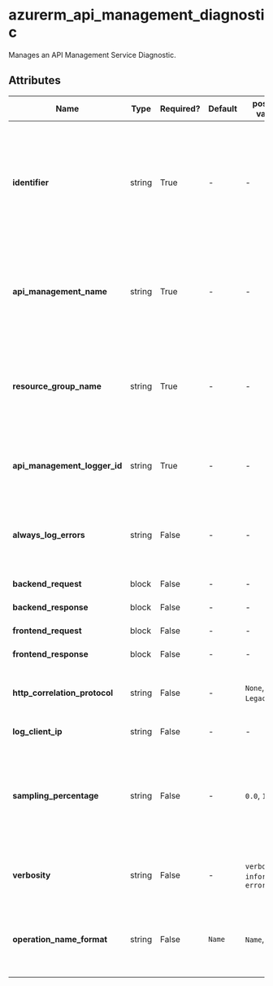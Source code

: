 # azurerm_api_management_diagnostic

Manages an API Management Service Diagnostic.

## Attributes

| Name | Type | Required? | Default  | possible values | Description |
| ---- | ---- | --------- | -------- | ----------- | ----------- |
| **identifier** | string | True | -  |  -  | The diagnostic identifier for the API Management Service. At this time the supported values are `applicationinsights` and `azuremonitor`. Changing this forces a new resource to be created. | 
| **api_management_name** | string | True | -  |  -  | The Name of the API Management Service where this Diagnostic should be created. Changing this forces a new resource to be created. | 
| **resource_group_name** | string | True | -  |  -  | The Name of the Resource Group where the API Management Service exists. Changing this forces a new resource to be created. | 
| **api_management_logger_id** | string | True | -  |  -  | The id of the target API Management Logger where the API Management Diagnostic should be saved. | 
| **always_log_errors** | string | False | -  |  -  | Always log errors. Send telemetry if there is an erroneous condition, regardless of sampling settings. | 
| **backend_request** | block | False | -  |  -  | A `backend_request` block. | 
| **backend_response** | block | False | -  |  -  | A `backend_response` block. | 
| **frontend_request** | block | False | -  |  -  | A `frontend_request` block. | 
| **frontend_response** | block | False | -  |  -  | A `frontend_response` block. | 
| **http_correlation_protocol** | string | False | -  |  `None`, `Legacy`, `W3C`  | The HTTP Correlation Protocol to use. Possible values are `None`, `Legacy` or `W3C`. | 
| **log_client_ip** | string | False | -  |  -  | Log client IP address. | 
| **sampling_percentage** | string | False | -  |  `0.0`, `100.0`  | Sampling (%). For high traffic APIs, please read this [documentation](https://docs.microsoft.com/azure/api-management/api-management-howto-app-insights#performance-implications-and-log-sampling) to understand performance implications and log sampling. Valid values are between `0.0` and `100.0`. | 
| **verbosity** | string | False | -  |  `verbose`, `information`, `error`  | Logging verbosity. Possible values are `verbose`, `information` or `error`. | 
| **operation_name_format** | string | False | `Name`  |  `Name`, `Url`  | The format of the Operation Name for Application Insights telemetries. Possible values are `Name`, and `Url`. Defaults to `Name`. | 


